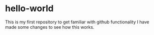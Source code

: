 # hello-world
This is my first repository to get familiar with github functionality
I have made some changes to see how this works.
